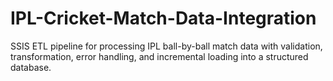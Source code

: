 # IPL-Cricket-Match-Data-Integration
SSIS ETL pipeline for processing IPL ball-by-ball match data with validation, transformation, error handling, and incremental loading into a structured database.
